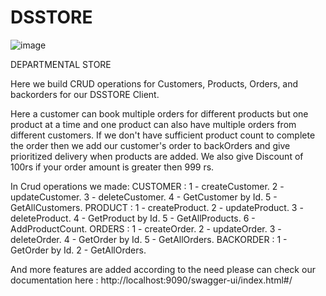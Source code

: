 # DSSTORE

![image](https://user-images.githubusercontent.com/126468223/225543043-1f28f63f-7f76-4d9e-b3a2-71cdef4c9c1b.png)

DEPARTMENTAL STORE

Here we build CRUD operations for Customers, Products, Orders, and backorders for our DSSTORE Client.

Here a customer can book multiple orders for different products but one product at a time and one product can also have multiple orders from different customers. 
If we don't have sufficient product count to complete the order then we add our customer's order to backOrders and give prioritized delivery when products are added. 
We also give Discount of 100rs if your order amount is greater then 999 rs.

In Crud operations we made:
CUSTOMER :
1 - createCustomer.
2 - updateCustomer.
3 - deleteCustomer.
4 - GetCustomer by Id.
5 - GetAllCustomers.
PRODUCT :
1 - createProduct.
2 - updateProduct.
3 - deleteProduct.
4 - GetProduct by Id.
5 - GetAllProducts.
6 - AddProductCount.
ORDERS :
1 - createOrder.
2 - updateOrder.
3 - deleteOrder.
4 - GetOrder by Id.
5 - GetAllOrders.
BACKORDER :
1 - GetOrder by Id.
2 - GetAllOrders.

And more features are added according to the need please can check our documentation here : http://localhost:9090/swagger-ui/index.html#/


 

